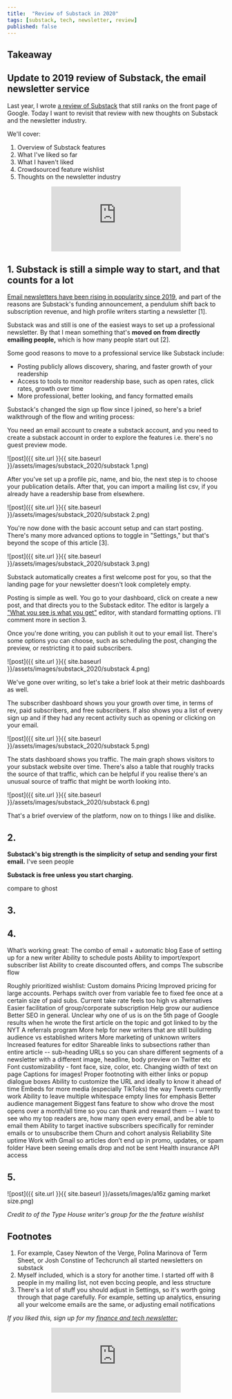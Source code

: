 ```yaml
---
title:  "Review of Substack in 2020"  
tags: [substack, tech, newsletter, review]
published: false
---
```


## Takeaway

<style>
      .iframe-container {
        overflow: hidden;        
        padding-top: 50%; <!-- Calculated from the aspect ration of the content (in case of 16:9 it is 9/16= 0.5625) -->
        position: relative;
      }
      .iframe-container iframe { 
         border: 0;
         height: 100%; <!-- Finally, width and height are set to 100% so the iframe takes up 100% of the containers space. -->
         left: 0;
         position: absolute;
         top: 0;
         width: 100%;
         display: block;
         margin: 0 auto; <!-- center image -->
      }
      <!-- 4x3 Aspect Ratio -->
      .iframe-container-4x3 {
        padding-top: 75%;
      }
</style> 

## Update to 2019 review of Substack, the email newsletter service

Last year, I wrote [a review of Substack](https://www.leonlinsx.com/substack/ "substack") that still ranks on the front page of Google. Today I want to revisit that review with new thoughts on Substack and the newsletter industry.

We'll cover:

1. Overview of Substack features 
2. What I've liked so far
3. What I haven't liked
4. Crowdsourced feature wishlist
5. Thoughts on the newsletter industry

<div class="iframe-container-4x3">
  <p align="center"><iframe src="https://avoidboringpeople.substack.com/embed" frameborder="0" scrolling="no"> </iframe></p>
</div>

## 1. Substack is still a simple way to start, and that counts for a lot

[Email newsletters have been rising in popularity since 2019](https://avoidboringpeople.substack.com/p/theres-more-to-communities-than-facebook "Substack"), and part of the reasons are Substack's funding announcement, a pendulum shift back to subscription revenue, and high profile writers starting a newsletter \[1\].

Substack was and still is one of the easiest ways to set up a professional newsletter. By that I mean something that's **moved on from directly emailing people,** which is how many people start out \[2\].

Some good reasons to move to a professional service like Substack include:

- Posting publicly allows discovery, sharing, and faster growth of your readership
- Access to tools to monitor readership base, such as open rates, click rates, growth over time
- More professional, better looking, and fancy formatted emails

Substack's changed the sign up flow since I joined, so here's a brief walkthrough of the flow and writing process:

You need an email account to create a substack account, and you need to create a substack account in order to explore the features i.e. there's no guest preview mode.

![post]({{ site.url }}{{ site.baseurl }}/assets/images/substack_2020/substack 1.png)

After you've set up a profile pic, name, and bio, the next step is to choose your publication details. After that, you can import a mailing list csv, if you already have a readership base from elsewhere.

![post]({{ site.url }}{{ site.baseurl }}/assets/images/substack_2020/substack 2.png)

You're now done with the basic account setup and can start posting. There's many more advanced options to toggle in "Settings," but that's beyond the scope of this article \[3\].

![post]({{ site.url }}{{ site.baseurl }}/assets/images/substack_2020/substack 3.png)

Substack automatically creates a first welcome post for you, so that the landing page for your newsletter doesn't look completely empty.

Posting is simple as well. You go to your dashboard, click on create a new post, and that directs you to the Substack editor. The editor is largely a ["What you see is what you get"](https://en.wikipedia.org/wiki/WYSIWYG "wiki") editor, with standard formatting options. I'll comment more in section 3.

Once you're done writing, you can publish it out to your email list. There's some options you can choose, such as scheduling the post, changing the preview, or restricting it to paid subscribers. 

![post]({{ site.url }}{{ site.baseurl }}/assets/images/substack_2020/substack 4.png)

We've gone over writing, so let's take a brief look at their metric dashboards as well.

The subscriber dashboard shows you your growth over time, in terms of rev, paid subscribers, and free subscribers. If also shows you a list of every sign up and if they had any recent activity such as opening or clicking on your email.

![post]({{ site.url }}{{ site.baseurl }}/assets/images/substack_2020/substack 5.png)

The stats dashboard shows you traffic. The main graph shows visitors to your substack website over time. There's also a table that roughly tracks the source of that traffic, which can be helpful if you realise there's an unusual source of traffic that might be worth looking into.

![post]({{ site.url }}{{ site.baseurl }}/assets/images/substack_2020/substack 6.png)

That's a brief overview of the platform, now on to things I like and dislike.

## 2. 

**Substack's big strength is the simplicity of setup and sending your first email.** I've seen people 

**Substack is free unless you start charging.**

compare to ghost


## 3. 

## 4. 

What’s working great:
The combo of email + automatic blog
Ease of setting up for a new writer
Ability to schedule posts
Ability to import/export subscriber list
Ability to create discounted offers, and comps
The subscribe flow

Roughly prioritized wishlist:
Custom domains
Pricing
Improved pricing for large accounts. Perhaps switch over from variable fee to fixed fee once at a certain size of paid subs. Current take rate feels too high vs alternatives
Easier facilitation of group/corporate subscription
Help grow our audience
Better SEO in general. Unclear why one of us is on the 5th page of Google results when he wrote the first article on the topic and got linked to by the NYT
A referrals program
More help for new writers that are still building audience vs established writers
More marketing of unknown writers
Increased features for editor
Shareable links to subsections rather than entire article -- sub-heading URLs so you can share different segments of a newsletter with a different image, headline, body preview on Twitter etc
Font customizability - font face, size, color, etc.
Changing width of text on page
Captions for images!
Proper footnoting with either links or popup dialogue boxes
Ability to customize the URL and ideally to know it ahead of time
Embeds for more media (especially TikToks) the way Tweets currently work
Ability to leave multiple whitespace empty lines for emphasis 
Better audience management 
Biggest fans feature to show who drove the most opens over a month/all time so you can thank and reward them --  I want to see who my top readers are, how many open every email, and be able to email them
Ability to target inactive subscribers specifically for reminder emails or to unsubscribe them
Churn and cohort analysis
Reliability
Site uptime
Work with Gmail so articles don’t end up in promo, updates, or spam folder
Have been seeing emails drop and not be sent
Health insurance
API access


## 5.

![post]({{ site.url }}{{ site.baseurl }}/assets/images/a16z gaming market size.png)

*Credit to of the Type House writer's group for the the feature wishlist*

## Footnotes

1. For example, Casey Newton of the Verge, Polina Marinova of Term Sheet, or Josh Constine of Techcrunch all started newsletters on substack
2. Myself included, which is a story for another time. I started off with 8 people in my mailing list, not even bccing people, and less structure
3. There's a lot of stuff you should adjust in Settings, so it's worth going through that page carefully. For example, setting up analytics, ensuring all your welcome emails are the same, or adjusting email notifications

*If you liked this, sign up for my [finance and tech newsletter:](https://avoidboringpeople.substack.com/ "ABP")*

<div class="iframe-container-4x3">
  <p align="center"><iframe src="https://avoidboringpeople.substack.com/embed" frameborder="0" scrolling="no"> </iframe></p>
</div>
